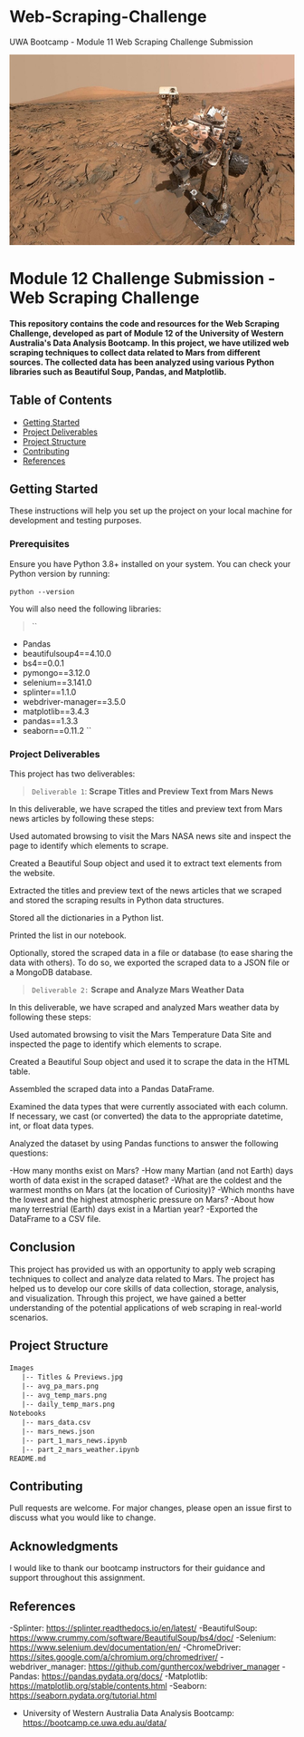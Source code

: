 # Web-Scraping-Challenge
UWA Bootcamp - Module 11 Web Scraping Challenge Submission



![landing-page](/images/MIT-Mars-Plan-01.jpg)

# Module 12 Challenge Submission - Web Scraping Challenge

#### This repository contains the code and resources for the Web Scraping Challenge, developed as part of Module 12 of the University of Western Australia's Data Analysis Bootcamp. In this project, we have utilized web scraping techniques to collect data related to Mars from different sources. The collected data has been analyzed using various Python libraries such as Beautiful Soup, Pandas, and Matplotlib.

## Table of Contents
- [Getting Started](#getting-started)
- [Project Deliverables](#project-deliverables)
- [Project Structure](#project-structure)
- [Contributing](#contributing)
- [References](#references)

## Getting Started

These instructions will help you set up the project on your local machine for development and testing purposes.

### Prerequisites

Ensure you have Python 3.8+ installed on your system. You can check your Python version by running:

```python --version```

You will also need the following libraries:
>``
- Pandas
- beautifulsoup4==4.10.0
- bs4==0.0.1
- pymongo==3.12.0
- selenium==3.141.0
- splinter==1.1.0
- webdriver-manager==3.5.0
- matplotlib==3.4.3
- pandas==1.3.3
- seaborn==0.11.2
``

### Project Deliverables

This project has two deliverables:

>`Deliverable 1`: **Scrape Titles and Preview Text from Mars News**

In this deliverable, we have scraped the titles and preview text from Mars news articles by following these steps:

Used automated browsing to visit the Mars NASA news site and inspect the page to identify which elements to scrape.

Created a Beautiful Soup object and used it to extract text elements from the website.

Extracted the titles and preview text of the news articles that we scraped and stored the scraping results in Python data structures.

Stored all the dictionaries in a Python list.

Printed the list in our notebook.

Optionally, stored the scraped data in a file or database (to ease sharing the data with others). To do so, we exported the scraped data to a JSON file or a MongoDB database.

>`Deliverable 2:` **Scrape and Analyze Mars Weather Data**

In this deliverable, we have scraped and analyzed Mars weather data by following these steps:

Used automated browsing to visit the Mars Temperature Data Site and inspected the page to identify which elements to scrape.

Created a Beautiful Soup object and used it to scrape the data in the HTML table.

Assembled the scraped data into a Pandas DataFrame.

Examined the data types that were currently associated with each column. If necessary, we cast (or converted) the data to the appropriate datetime, int, or float data types.

Analyzed the dataset by using Pandas functions to answer the following questions:

-How many months exist on Mars?
-How many Martian (and not Earth) days worth of data exist in the scraped dataset?
-What are the coldest and the warmest months on Mars (at the location of Curiosity)?
-Which months have the lowest and the highest atmospheric pressure on Mars?
-About how many terrestrial (Earth) days exist in a Martian year?
-Exported the DataFrame to a CSV file.

## Conclusion

This project has provided us with an opportunity to apply web scraping techniques to collect and analyze data related to Mars. The project has helped us to develop our core skills of data collection, storage, analysis, and visualization. Through this project, we have gained a better understanding of the potential applications of web scraping in real-world scenarios.

## Project Structure

```
Images
   |-- Titles & Previews.jpg
   |-- avg_pa_mars.png
   |-- avg_temp_mars.png
   |-- daily_temp_mars.png
Notebooks
   |-- mars_data.csv
   |-- mars_news.json
   |-- part_1_mars_news.ipynb
   |-- part_2_mars_weather.ipynb
README.md
```
## Contributing

Pull requests are welcome. For major changes, please open an issue first to discuss what you would like to change.

## Acknowledgments
I would like to thank our bootcamp instructors for their guidance and support throughout this assignment.

## References
-Splinter: https://splinter.readthedocs.io/en/latest/
-BeautifulSoup: https://www.crummy.com/software/BeautifulSoup/bs4/doc/
-Selenium: https://www.selenium.dev/documentation/en/
-ChromeDriver: https://sites.google.com/a/chromium.org/chromedriver/
-webdriver_manager: https://github.com/gunthercox/webdriver_manager
-Pandas: https://pandas.pydata.org/docs/
-Matplotlib: https://matplotlib.org/stable/contents.html
-Seaborn: https://seaborn.pydata.org/tutorial.html
- University of Western Australia Data Analysis Bootcamp: https://bootcamp.ce.uwa.edu.au/data/






